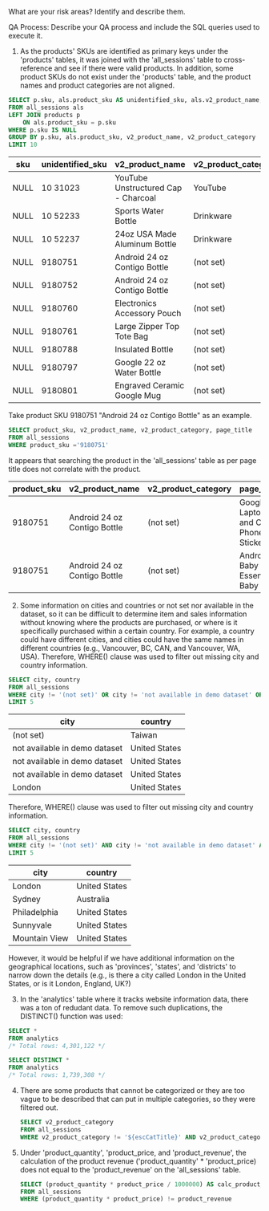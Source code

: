 What are your risk areas? Identify and describe them.



QA Process:
Describe your QA process and include the SQL queries used to execute it.

1. As the products' SKUs are identified as primary keys under the 'products' tables, it was joined with the 'all_sessions' table to cross-reference and see if there were valid products.  In addition, some product SKUs do not exist under the 'products' table, and the product names and product categories are not aligned.

```sql
SELECT p.sku, als.product_sku AS unidentified_sku, als.v2_product_name, als.v2_product_category
FROM all_sessions als
LEFT JOIN products p
	ON als.product_sku = p.sku
WHERE p.sku IS NULL
GROUP BY p.sku, als.product_sku, v2_product_name, v2_product_category
LIMIT 10
```

|sku|unidentified_sku|v2_product_name                    |v2_product_category|
|---|----------------|-----------------------------------|-------------------|
|NULL|10 31023        |YouTube Unstructured Cap - Charcoal|YouTube            |
|NULL|10 52233        |Sports Water Bottle                |Drinkware          |
|NULL|10 52237        |24oz USA Made Aluminum Bottle      |Drinkware          |
|NULL|9180751         |Android 24 oz Contigo Bottle       |(not set)          |
|NULL|9180752         |Android 24 oz Contigo Bottle       |(not set)          |
|NULL|9180760         |Electronics Accessory Pouch        |(not set)          |
|NULL|9180761         |Large Zipper Top Tote Bag          |(not set)          |
|NULL|9180788         |Insulated Bottle                   |(not set)          |
|NULL|9180797         |Google 22 oz Water Bottle          |(not set)          |
|NULL|9180801         |Engraved Ceramic Google Mug        |(not set)          |

Take product SKU 9180751 "Android 24 oz Contigo Bottle" as an example.
```sql
SELECT product_sku, v2_product_name, v2_product_category, page_title
FROM all_sessions
WHERE product_sku ='9180751'
```
It appears that searching the product in the 'all_sessions' table as per page title does not correlate with the product.

|product_sku|v2_product_name|v2_product_category                |page_title|
|-----------|---------------|-----------------------------------|----------|
|9180751    |Android 24 oz Contigo Bottle|(not set)                          |Google Laptop and Cell Phone Stickers|
|9180751    |Android 24 oz Contigo Bottle|(not set)                          |Android Baby Essentials Baby Set|



2. Some information on cities and countries or not set nor available in the dataset, so it can be difficult to determine item and sales information without knowing where the products are purchased, or where is it specifically purchased within a certain country.  For example, a country could have different cities, and cities could have the same names in different countries (e.g., Vancouver, BC, CAN, and Vancouver, WA, USA).  Therefore, WHERE() clause was used to filter out missing city and country information.

``` sql
SELECT city, country
FROM all_sessions
WHERE city != '(not set)' OR city != 'not available in demo dataset' OR country != '(not set)'
LIMIT 5
```
|city|country |
|----|--------|
|(not set)|Taiwan  |
|not available in demo dataset|United States|
|not available in demo dataset|United States|
|not available in demo dataset|United States|
|London|United States|

Therefore, WHERE() clause was used to filter out missing city and country information.
```sql
SELECT city, country
FROM all_sessions
WHERE city != '(not set)' AND city != 'not available in demo dataset' AND country != '(not set)'
LIMIT 5
```
|city|country |
|----|--------|
|London|United States|
|Sydney|Australia|
|Philadelphia|United States|
|Sunnyvale|United States|
|Mountain View|United States|

However, it would be helpful if we have additional information on the geographical locations, such as 'provinces', 'states', and 'districts' to narrow down the details (e.g., is there a city called London in the United States, or is it London, England, UK?)



3. In the 'analytics' table where it tracks website information data, there was a ton of redudant data.  To remove such duplications, the DISTINCT() function was used:

 ```sql
SELECT *
FROM analytics
/* Total rows: 4,301,122 */

 SELECT DISTINCT *
FROM analytics
/* Total rows: 1,739,308 */
```

4. There are some products that cannot be categorized or they are too vague to be described that can put in multiple categories, so they were filtered out.

   ```sql
   SELECT v2_product_category
   FROM all_sessions
   WHERE v2_product_category != '${escCatTitle}' AND v2_product_category != '(not set)'
   ```

5. Under 'product_quantity', 'product_price, and 'product_revenue', the calculation of the product revenue ('product_quantity' * 'product_price) does not equal to the 'product_revenue' on the 'all_sessions' table.

   ```sql
   SELECT (product_quantity * product_price / 1000000) AS calc_product_revenue, product_revenue / 1000000 AS product_revenue
   FROM all_sessions
   WHERE (product_quantity * product_price) != product_revenue
   ```
